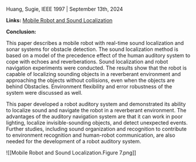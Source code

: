 Huang, Sugie, IEEE 1997 | September 13th, 2024

**Links:** [Mobile Robot and Sound Localization](https://ieeexplore.ieee.org/abstract/document/655085/authors#authors)

**Conclusion:** 

This paper describes a mobile robot with real-time sound localization and sonar systems for obstacle detection. The sound localization method is based on a model of the precedence effect of the human auditory system to cope with echoes and reverberations. Sound localization and robot navigation experiments were conducted. The results show that the robot is capable of localizing sounding objects in a reverberant environment and approaching the objects without collisions, even when the objects are behind Obstacles. Environment flexibility and error robustness of the system were discussed as well.

This paper developed a robot auditory system and demonstrated its ability to localize sound and navigate the robot in a reverberant environment. The advantages of the auditory navigation system are that it can work in poor lighting, localize invisible-sounding objects, and detect unexpected events. Further studies, including sound organization and recognition to contribute to environment recognition and human-robot communication, are also needed for the development of a robot auditory system.

![[Mobile Robot and Sound Localization.Figure 7.png]]
